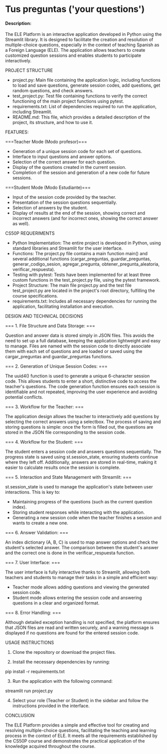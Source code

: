 # Tus preguntas ('your questions')
#### Description:

The ELE Platform is an interactive application developed in Python using the Streamlit library. It is designed to facilitate the creation and resolution of multiple-choice questions, especially in the context of teaching Spanish as a Foreign Language (ELE). The application allows teachers to create customized question sessions and enables students to participate interactively.



PROJECT STRUCTURE

- project.py: Main file containing the application logic, including functions to load and save questions, generate session codes, add questions, get random questions, and check answers.
- test_project.py: Test file containing functions to verify the correct functioning of the main project functions using pytest.
- requirements.txt: List of dependencies required to run the application, including Streamlit.
- README.md: This file, which provides a detailed description of the project, its structure, and how to use it.



FEATURES:

===Teacher Mode (Modo profesor)===

- Generation of a unique session code for each set of questions.
- Interface to input questions and answer options.
- Selection of the correct answer for each question.
- Display of the questions created in the current session.​
- Completion of the session and generation of a new code for future sessions.


===Student Mode (Modo Estudiante)===

- Input of the session code provided by the teacher.​
- Presentation of the session questions sequentially.
- Selection of answers by the student.
- Display of results at the end of the session, showing correct and incorrect answers (and for incorrect ones, showing the correct answer as well).



CS50P REQUERIMENTS

- Python Implementation: The entire project is developed in Python, using standard libraries and Streamlit for the user interface.
- Functions: The project.py file contains a main function main() and several additional functions (cargar_preguntas, guardar_preguntas, generar_codigo_sesion, agregar_pregunta, obtener_pregunta_aleatoria, verificar_respuesta).
- Testing with pytest: Tests have been implemented for at least three custom functions in the test_project.py file, using the pytest framework.
- Project Structure: The main file project.py and the test file test_project.py are located in the project's root directory, fulfilling the course specifications.
- requirements.txt: Includes all necessary dependencies for running the application, facilitating installation and execution.



DESIGN AND TECHNICAL DECISIONS

=== 1. File Structure and Data Storage: ===

Question and answer data is stored simply in JSON files. This avoids the need to set up a full database, keeping the application lightweight and easy to manage. Files are named with the session code to directly associate them with each set of questions and are loaded or saved using the cargar_preguntas and guardar_preguntas functions.

=== 2. Generation of Unique Session Codes: ===

The uuid4() function is used to generate a unique 6-character session code. This allows students to enter a short, distinctive code to access the teacher's questions. The code generation function ensures each session is identifiable and not repeated, improving the user experience and avoiding potential conflicts.

=== 3. Workflow for the Teacher: ===

The application design allows the teacher to interactively add questions by selecting the correct answers using a selectbox. The process of saving and storing questions is simple: once the form is filled out, the questions are stored in the JSON file corresponding to the session code.

=== 4. Workflow for the Student: ===

The student enters a session code and answers questions sequentially. The progress state is saved using st.session_state, ensuring students continue where they left off. Additionally, answers are stored in real-time, making it easier to calculate results once the session is complete.

=== 5. Interaction and State Management with Streamlit: ===

st.session_state is used to manage the application's state between user interactions. This is key to:
- Maintaining progress of the questions (such as the current question index).
- Storing student responses while interacting with the application.
- Generating a new session code when the teacher finishes a session and wants to create a new one.

=== 6. Answer Validation: ===

An index dictionary (A, B, C) is used to map answer options and check the student's selected answer. The comparison between the student's answer and the correct one is done in the verificar_respuesta function.

=== 7. User Interface: ===

The user interface is fully interactive thanks to Streamlit, allowing both teachers and students to manage their tasks in a simple and efficient way:
- Teacher mode allows adding questions and viewing the generated session code.
- Student mode allows entering the session code and answering questions in a clear and organized format.

=== 8. Error Handling: ===

Although detailed exception handling is not specified, the platform ensures that JSON files are read and written securely, and a warning message is displayed if no questions are found for the entered session code.



USAGE INSTRUCTIONS

1. Clone the repository or download the project files.

2. Install the necessary dependencies by running:

pip install -r requirements.txt

3. Run the application with the following command:

streamlit run project.py

4. Select your role (Teacher or Student) in the sidebar and follow the instructions provided in the interface.



CONCLUSION

The ELE Platform provides a simple and effective tool for creating and resolving multiple-choice questions, facilitating the teaching and learning process in the context of ELE. It meets all the requirements established by the CS50P course and demonstrates the practical application of the knowledge acquired throughout the course.
